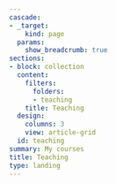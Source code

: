 ```yaml
---
cascade:
- _target:
    kind: page
  params:
    show_breadcrumb: true
sections:
- block: collection
  content:
    filters:
      folders:
      - teaching
    title: Teaching
  design:
    columns: 3
    view: article-grid
  id: teaching
summary: My courses
title: Teaching
type: landing
---
```

